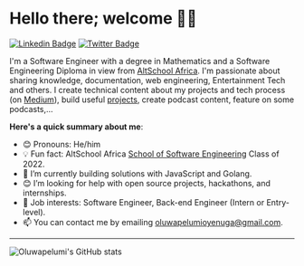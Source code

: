# Hello there; welcome 👋🏾

[![Linkedin Badge](https://img.shields.io/badge/-oluwapelumi-blue?style=for-the-badge&logo=Linkedin&logoColor=white&link=https://www.linkedin.com/in/oluwapelumi-oyenuga)](https://www.linkedin.com/in/oluwapelumi-oyenuga/) [![Twitter Badge](https://img.shields.io/badge/-@ogbenioye-1ca0f1?style=for-the-badge&logo=twitter&logoColor=white&link=https://twitter.com/ogbenioye)](https://twitter.com/ogbenioye)

I'm a Software Engineer with a degree in Mathematics and a Software Engineering Diploma in view from [AltSchool Africa](https://altschoolafrica.com). I'm passionate about sharing knowledge, documentation, web engineering, Entertainment Tech and others. I create technical content about my projects and tech process (on [Medium](https://medium.com/@ogbenioye)), build useful [projects](https://github.com/ogbenioye), create podcast content, feature on some podcasts,...

**Here's a quick summary about me**:

- 😊 Pronouns: He/him
- 💡 Fun fact: AltSchool Africa [School of Software Engineering](https://altschoolafrica.com/schools/engineering) Class of 2022.
- 🌱 I’m currently building solutions with JavaScript and Golang.
- 😊 I’m looking for help with open source projects, hackathons, and internships.
- 💼 Job interests: Software Engineer, Back-end Engineer (Intern or Entry-level).
- 📫 You can contact me by emailing oluwapelumioyenuga@gmail.com.

---

<img align="center" src="https://github-readme-stats.vercel.app/api/top-langs/?username=ogbenioye&langs_count=8&layout=compact&hide_border=true" alt="Oluwapelumi's GitHub stats" />

